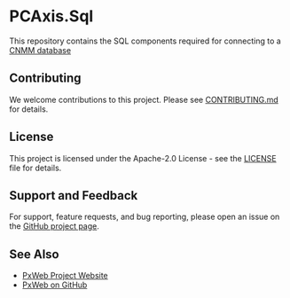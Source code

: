 # PCAxis.Sql

This repository contains the SQL components required for connecting to a 
[CNMM database](https://www.scb.se/en/services/statistical-programs-for-px-files/px-web/px-web-med-sql-databas/)

## Contributing

We welcome contributions to this project. Please see [CONTRIBUTING.md](CONTRIBUTING.md) for details.

## License

This project is licensed under the Apache-2.0 License - see the [LICENSE](LICENSE) file for details.

## Support and Feedback

For support, feature requests, and bug reporting, please open an issue on the [GitHub project page](https://github.com/statisticssweden/PCAxis.Sql/issues).

## See Also

- [PxWeb Project Website](https://www.scb.se/en/services/statistical-programs-for-px-files/px-web/)
- [PxWeb on GitHub](https://github.com/statisticssweden/PxWeb)
